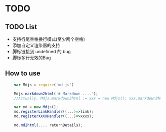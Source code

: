 # TODO

## TODO List

- 支持行尾空格换行模式(至少两个空格)
- 添加自定义渲染器的支持
- 脚标链接到 undefined 的 bug
- 脚标多行无效的Bug

## How to use

``` javascript
	var Mdjs = require('md-js')

	Mdjs.markdown2html('# Markdown ....');
	//Actually, Mdjs.markdown2html := xxx = new Mdjs(); xxx.markdown2html(...);

	var md = new Mdjs();
	md.registerLinkHandler((...)=>link);
	md.registerXXXXHandler((...)=>xxxx);

	md.md2html(..., returnDetails);
```
